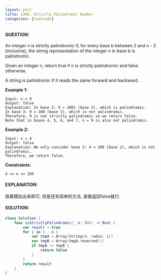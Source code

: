 ```yaml
---
layout: post
title: 2396. Strictly Palindromic Number
categories: [leetcode]
---
```

#### QUESTION:
An integer n is strictly palindromic if, for every base b between 2 and n - 2 (inclusive), the string representation of the integer n in base b is palindromic.

Given an integer n, return true if n is strictly palindromic and false otherwise.

A string is palindromic if it reads the same forward and backward.

 

__Example 1:__
```
Input: n = 9
Output: false
Explanation: In base 2: 9 = 1001 (base 2), which is palindromic.
In base 3: 9 = 100 (base 3), which is not palindromic.
Therefore, 9 is not strictly palindromic so we return false.
Note that in bases 4, 5, 6, and 7, n = 9 is also not palindromic.
```
__Example 2:__
```
Input: n = 4
Output: false
Explanation: We only consider base 2: 4 = 100 (base 2), which is not palindromic.
Therefore, we return false.
```

 

__Constraints:__
```
4 <= n <= 105
```
#### EXPLANATION:

按着模拟出来即可, 但是还有简单的方法, 直接返回false就行. 

#### SOLUTION:
```swift
class Solution {
    func isStrictlyPalindromic(_ n: Int) -> Bool {
        var result = true
        for i in 2...n {
            var tmpA = Array(String(n, radix: i))
            var tmpB = Array(tmpA.reversed())
            if tmpA != tmpB {
                return false
            }
        }
        return result
    }
}
```

